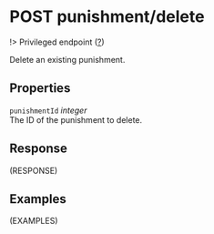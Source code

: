 # <span class="badge badge-light">POST</span> <span class="badge badge-light">punishment/delete</span>

!> Privileged endpoint ([?](privileged.md))

Delete an existing punishment.

## Properties

`punishmentId` *integer*  
The ID of the punishment to delete.


## Response

(RESPONSE)

## Examples

(EXAMPLES)
